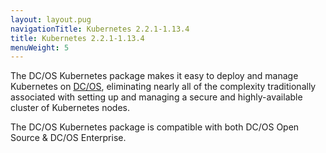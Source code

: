 ```yaml
---
layout: layout.pug
navigationTitle: Kubernetes 2.2.1-1.13.4
title: Kubernetes 2.2.1-1.13.4
menuWeight: 5
---
```


The DC/OS Kubernetes package makes it easy to deploy and manage Kubernetes on [DC/OS](https://mesosphere.com/product/), eliminating nearly all of the complexity traditionally associated with setting up and managing a secure and highly-available cluster of Kubernetes nodes.

The DC/OS Kubernetes package is compatible with both DC/OS Open Source & DC/OS Enterprise.
